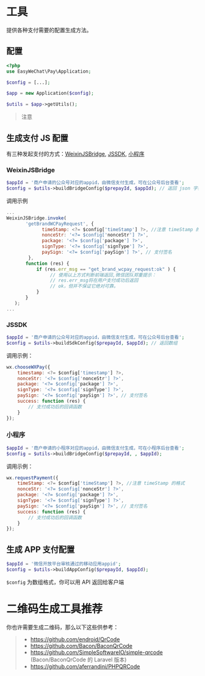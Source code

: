 # 工具

提供各种支付需要的配置生成方法。

## 配置

```php
<?php
use EasyWeChat\Pay\Application;

$config = [...];

$app = new Application($config);

$utils = $app->getUtils();
```

> 注意

## 生成支付 JS 配置

有三种发起支付的方式：[WeixinJSBridge](https://pay.weixin.qq.com/wiki/doc/api/jsapi.php?chapter=7_7&index=6), [JSSDK](https://pay.weixin.qq.com/wiki/doc/api/H5.php?chapter=15_1), [小程序](https://pay.weixin.qq.com/wiki/doc/api/wxa/wxa_api.php?chapter=7_7)

### WeixinJSBridge

 ```php
 $appId = '商户申请的公众号对应的appid，由微信支付生成，可在公众号后台查看';
 $config = $utils->buildBridgeConfig($prepayId, $appId); // 返回 json 字符串，如果想返回数组，传第二个参数 false
 ```

调用示例

 ```js
 ...
 WeixinJSBridge.invoke(
        'getBrandWCPayRequest', {
              timeStamp: <?= $config['timeStamp'] ?>, //注意 timeStamp 的格式
              nonceStr: '<?= $config['nonceStr'] ?>',
              package: '<?= $config['package'] ?>',
              signType: '<?= $config['signType'] ?>',
              paySign: '<?= $config['paySign'] ?>', // 支付签名
         },
        function (res) {
            if (res.err_msg == "get_brand_wcpay_request:ok" ) {
                 // 使用以上方式判断前端返回,微信团队郑重提示：
                 // res.err_msg将在用户支付成功后返回
                 // ok，但并不保证它绝对可靠。
            }
        }
    );
 ...
 ```

### JSSDK

 ```php
 $appId = '商户申请的公众号对应的appid，由微信支付生成，可在公众号后台查看';
 $config = $utils->buildSdkConfig($prepayId, $appId); // 返回数组
 ```

调用示例：

 ```js
 wx.chooseWXPay({
     timestamp: <?= $config['timestamp'] ?>,
     nonceStr: '<?= $config['nonceStr'] ?>',
     package: '<?= $config['package'] ?>',
     signType: '<?= $config['signType'] ?>',
     paySign: '<?= $config['paySign'] ?>', // 支付签名
     success: function (res) {
         // 支付成功后的回调函数
     }
 });
 ```

### 小程序

 ```php
 $appId = '商户申请的小程序对应的appid，由微信支付生成，可在小程序后台查看';
 $config = $utils->buildBridgeConfig($prepayId, , $appId); 
 ```

调用示例：

 ```js
 wx.requestPayment({
     timeStamp: <?= $config['timeStamp'] ?>, //注意 timeStamp 的格式
     nonceStr: '<?= $config['nonceStr'] ?>',
     package: '<?= $config['package'] ?>',
     signType: '<?= $config['signType'] ?>',
     paySign: '<?= $config['paySign'] ?>', // 支付签名
     success: function (res) {
         // 支付成功后的回调函数
     }
 });
 ```

## 生成 APP 支付配置

```php
$appId = '微信开放平台审核通过的移动应用appid';
$config = $utils->buildAppConfig($prepayId, $appId);
```

`$config` 为数组格式，你可以用 API 返回给客户端

# 二维码生成工具推荐

你也许需要生成二维码，那么以下这些供参考：

>  - https://github.com/endroid/QrCode
>  - https://github.com/Bacon/BaconQrCode
>  - https://github.com/SimpleSoftwareIO/simple-qrcode (Bacon/BaconQrCode 的 Laravel 版本)
>  - https://github.com/aferrandini/PHPQRCode